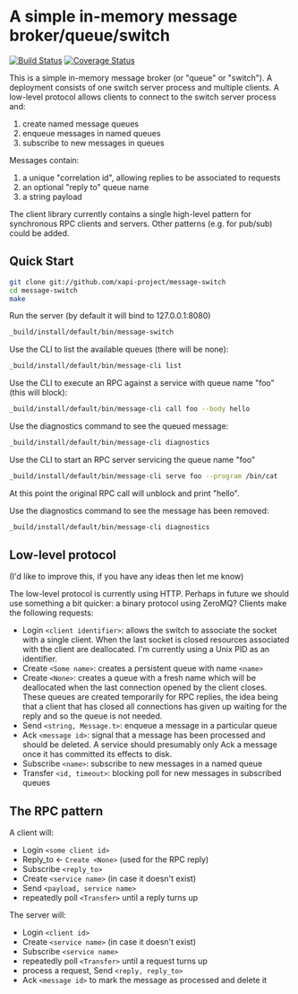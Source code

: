 A simple in-memory message broker/queue/switch
==============================================

[![Build Status](https://travis-ci.org/xapi-project/message-switch.svg?branch=master)](https://travis-ci.org/xapi-project/message-switch)
[![Coverage Status](https://coveralls.io/repos/xapi-project/message-switch/badge.svg?branch=master)](https://coveralls.io/r/xapi-project/message-switch?branch=master)

This is a simple in-memory message broker (or "queue" or "switch"). A deployment
consists of one switch server process and multiple clients. A low-level protocol
allows clients to connect to the switch server process and:

  1. create named message queues
  2. enqueue messages in named queues
  3. subscribe to new messages in queues

Messages contain:

  1. a unique "correlation id", allowing replies to be associated to requests
  2. an optional "reply to" queue name
  3. a string payload

The client library currently contains a single high-level pattern for synchronous
RPC clients and servers. Other patterns (e.g. for pub/sub) could be added.

Quick Start
-----------

```sh
git clone git://github.com/xapi-project/message-switch
cd message-switch
make
```

Run the server (by default it will bind to 127.0.0.1:8080)

```sh
_build/install/default/bin/message-switch
```

Use the CLI to list the available queues (there will be none):

```sh
_build/install/default/bin/message-cli list
```

Use the CLI to execute an RPC against a service with queue name "foo" (this will block):

```sh
_build/install/default/bin/message-cli call foo --body hello
```

Use the diagnostics command to see the queued message:

```sh
_build/install/default/bin/message-cli diagnostics
```

Use the CLI to start an RPC server servicing the queue name "foo"

```sh
_build/install/default/bin/message-cli serve foo --program /bin/cat
```

At this point the original RPC call will unblock and print "hello".

Use the diagnostics command to see the message has been removed:

```sh
_build/install/default/bin/message-cli diagnostics
```

Low-level protocol
------------------

(I'd like to improve this, if you have any ideas then let me know)

The low-level protocol is currently using HTTP. Perhaps in future we should
use something a bit quicker: a binary protocol using ZeroMQ? Clients make the
following requests:

* Login `<client identifier>`: allows the switch to associate the socket
  with a single client. When the last socket is closed resources associated
  with the client are deallocated. I'm currently using a Unix PID as an
  identifier.
* Create `<Some name>`: creates a persistent queue with name `<name>`
* Create `<None>`: creates a queue with a fresh name which will be deallocated
  when the last connection opened by the client closes. These queues are
  created temporarily for RPC replies, the idea being that a client that
  has closed all connections has given up waiting for the reply and so
  the queue is not needed.
* Send `<string, Message.t>`: enqueue a message in a particular queue
* Ack `<message id>`: signal that a message has been processed and should be
  deleted. A service should presumably only Ack a message once it has committed
  its effects to disk.
* Subscribe `<name>`: subscribe to new messages in a named queue
* Transfer `<id, timeout>`: blocking poll for new messages in subscribed queues

The RPC pattern
---------------

A client will:

* Login `<some client id>`
* Reply_to <- `Create <None>` (used for the RPC reply)
* Subscribe `<reply_to>`
* Create `<service name>` (in case it doesn't exist)
* Send `<payload, service name>`
* repeatedly poll `<Transfer>` until a reply turns up

The server will:

* Login `<client id>`
* Create `<service name>` (in case it doesn't exist)
* Subscribe `<service name>`
* repeatedly poll `<Transfer>` until a request turns up
* process a request, Send `<reply, reply_to>`
* Ack `<message id>` to mark the message as processed and delete it
